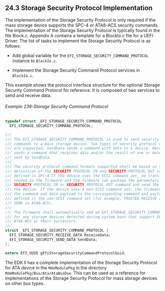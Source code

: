<!--- @file
  24.3 Storage Security Protocol Implementation

  Copyright (c) 2012-2018, Intel Corporation. All rights reserved.<BR>

  Redistribution and use in source (original document form) and 'compiled'
  forms (converted to PDF, epub, HTML and other formats) with or without
  modification, are permitted provided that the following conditions are met:

  1) Redistributions of source code (original document form) must retain the
     above copyright notice, this list of conditions and the following
     disclaimer as the first lines of this file unmodified.

  2) Redistributions in compiled form (transformed to other DTDs, converted to
     PDF, epub, HTML and other formats) must reproduce the above copyright
     notice, this list of conditions and the following disclaimer in the
     documentation and/or other materials provided with the distribution.

  THIS DOCUMENTATION IS PROVIDED BY TIANOCORE PROJECT "AS IS" AND ANY EXPRESS OR
  IMPLIED WARRANTIES, INCLUDING, BUT NOT LIMITED TO, THE IMPLIED WARRANTIES OF
  MERCHANTABILITY AND FITNESS FOR A PARTICULAR PURPOSE ARE DISCLAIMED. IN NO
  EVENT SHALL TIANOCORE PROJECT  BE LIABLE FOR ANY DIRECT, INDIRECT, INCIDENTAL,
  SPECIAL, EXEMPLARY, OR CONSEQUENTIAL DAMAGES (INCLUDING, BUT NOT LIMITED TO,
  PROCUREMENT OF SUBSTITUTE GOODS OR SERVICES; LOSS OF USE, DATA, OR PROFITS;
  OR BUSINESS INTERRUPTION) HOWEVER CAUSED AND ON ANY THEORY OF LIABILITY,
  WHETHER IN CONTRACT, STRICT LIABILITY, OR TORT (INCLUDING NEGLIGENCE OR
  OTHERWISE) ARISING IN ANY WAY OUT OF THE USE OF THIS DOCUMENTATION, EVEN IF
  ADVISED OF THE POSSIBILITY OF SUCH DAMAGE.

-->

## 24.3 Storage Security Protocol Implementation

The implementation of the Storage Security Protocol is only required if the
mass storage device supports the SPC-4 or ATA8-ACS security commands. The
implementation of the Storage Security Protocol is typically found in the file
Block.c. Appendix A contains a template for a BlockIo.c file for a UEFI Driver.
The list of tasks to implement the Storage Security Protocol is as follows:

* Add global variable for the `EFI_STORAGE_SECURITY_COMMAND_PROTOCOL` instance
  to `BlockIo.c`.

* Implement the Storage Security Command Protocol services in `BlockIo.c`.

This example shows the protocol interface structure for the optional Storage
Security Command Protocol for reference. It is composed of two services to send
and receive data.

###### Example 238-Storage Security Command Protocol

```c
typedef struct _EFI_STORAGE_SECURITY_COMMAND_PROTOCOL
  EFI_STORAGE_SECURITY_COMMAND_PROTOCOL;

///
/// The EFI_STORAGE_SECURITY_COMMAND_PROTOCOL is used to send security protocol
/// commands to a mass storage device. Two types of security protocol commands
/// are supported. SendData sends a command with data to a device. ReceiveData
/// sends a command that receives data and/or the result of one or more commands
/// sent by SendData.
///
/// The security protocol command formats supported shall be based on the
/// definition of the SECURITY PROTOCOL IN and SECURITY PROTOCOL OUT commands
/// defined in SPC-4 If the device uses the SCSI command set, no translation is
/// needed in the firmware and the firmware can package the parameters into a
/// SECURITY PROTOCOL IN or SECURITY PROTOCOL OUT command and send the command to
/// the device. If the device uses a non-SCSI command set, the firmware shall map
/// the command and data payload to the corresponding command and payload format
/// defined in the non-SCSI command set (for example, TRUSTED RECEIVE and TRUSTED
/// SEND in ATA8-ACS).
///
/// The firmware shall automatically add an EFI_STORAGE_SECURITY_COMMAND_PROTOCOL
/// for any storage devices detected during system boot that support SPC-4,
/// ATA8-ACS or their successors.
///
struct _EFI_STORAGE_SECURITY_COMMAND_PROTOCOL {
  EFI_STORAGE_SECURITY_RECEIVE_DATA ReceiveData;
  EFI_STORAGE_SECURITY_SEND_DATA SendData;
};

extern EFI_GUID gEfiStorageSecurityCommandProtocolGuid;
```

The EDK II has a complete implementation of the Storage Security Protocol for
ATA device in the `MdeModulePkg` in the directory
`MdeModulePkg/Bus/Ata/AtaBusDxe`. This can be used as a reference for
implementations of the Storage Security Protocol for mass storage devices on
other bus types.
